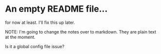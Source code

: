 An empty README file...
=======================

for now at least.  I'll fix this up later.

NOTE: I'm going to change the notes over to markdown. They are plain text at the moment.

Is it a global config file issue?

